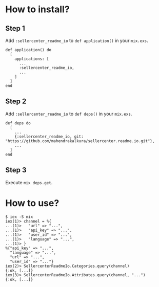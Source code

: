 How to install?
===============

Step 1
------

Add `:sellercenter_readme_io` to `def application()` in your `mix.exs`.

```
def application() do
  [
    applications: [
      ...
      :sellercenter_readme_io,
      ...
    ]
  ]
end
```

Step 2
------

Add `:sellercenter_readme_io` to `def deps()` in your `mix.exs`.

```
def deps do
  [
    ...
    {:sellercenter_readme_io, git: "https://github.com/mahendrakalkura/sellercenter.readme.io.git"},
    ...
  ]
end
```

Step 3
------

Execute `mix deps.get`.

How to use?
===========

```
$ iex -S mix
iex(1)> channel = %{
...(1)>   "url" => "...",
...(1)>   "api_key" => "...",
...(1)>   "user_id" => "...",
...(1)>   "language" => "...",
...(1)> }
%{"api_key" => "...",
  "language" => "...",
  "url" => "...",
  "user_id" => "..."}
iex(2)> SellercenterReadmeIo.Categories.query(channel)
{:ok, [...]}
iex(3)> SellercenterReadmeIo.Attributes.query(channel, "...")
{:ok, [...]}
```
